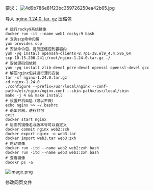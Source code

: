 要求：
![4d9b786e81f23bc359726250ea42b65.jpg](https://gitee.com/zhaojiedong/img/raw/master/4d9b786e81f23bc359726250ea42b65.jpg)

导入 [nginx-1.24.0. tar. gz](https://gitee.com/zhaojiedong/work/raw/master/%E6%96%87%E4%BB%B6/nginx-1.24.0.tar.gz) 压缩包

```shell
# 运行rocky9系统镜像
docker run -it --name web1 rocky:9 bash
# 查询scp命令归属
yum provides scp
# 安装命令包，拷贝压缩包到容器内
yum -yq install openssh-clients-8.7p1-38.el9_4.4.x86_64
scp 10.15.200.241:/root/nginx-1.24.0.tar.gz ./
# 安装源码包依赖
yum -yq install zlib-devel pcre-devel openssl openssl-devel gcc
# 解压nginx包并进行源码安装
tar -xf nginx-1.24.0.tar.gz
cd nginx-1.24.0
./configure --prefix=/usr/local/nginx --conf-path=/etc/nginx/nginx.conf --sbin-path=/usr/local/sbin
make -j 4 && make install
# 设置开机自启（可以不做）
echo nginx >> ~/.bashrc
# 退出容器，进行打包
exit
docker start nginx
# 后面的镜像名与版本号可以自定义
docker commit nginx web2:zxh
docker export nginx -o web3.tar
docker import web3.tar web3:zxh
# 启动镜像
docker run -itd --name web2 web2:zxh bash
docker run -itd --name web3 web3:zxh bash
# 查看镜像
docekr ps -a
```
![image.png](https://gitee.com/zhaojiedong/img/raw/master/20240812191953.png)

修改网页文件
```shell

```